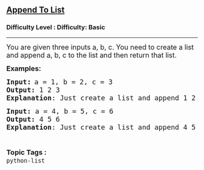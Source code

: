 <h2><a href="https://www.geeksforgeeks.org/problems/append-to-list/1?page=1&difficulty=Basic&status=unsolved&sortBy=accuracy">Append To List</a></h2><h3>Difficulty Level : Difficulty: Basic</h3><hr><div class="problems_problem_content__Xm_eO"><p><span style="font-size: 18px;">You are given three inputs a, b, c. You need to create a list and append a, b, c to the list and then return that list.</span></p>
<p><span style="font-size: 18px;"><strong>Examples:</strong></span></p>
<pre><span style="font-size: 18px;"><strong>Input</strong></span><span style="font-size: 14pt;"><strong>:</strong></span> <span style="font-size: 18px;">a = 1, b = 2, c = 3
<strong>Output:</strong> 1 2 3
<strong>Explanation</strong>: Just create a list and append 1 2 3 to it. Then return [1,2,3] list.</span></pre>
<pre><span style="font-size: 18px;"><strong>Input: </strong>a = 4, b = 5, c = 6
<strong>Output: </strong>4 5 6
<strong>Explanation</strong>: Just create a list and append 4 5 6 to it. Then return [4,5,6] list.</span></pre></div><br><p><span style=font-size:18px><strong>Topic Tags : </strong><br><code>python-list</code>&nbsp;